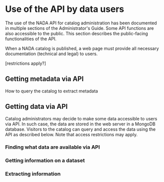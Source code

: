 # Use of the API by data users

The use of the NADA API for catalog administration has been documented
in multiple sections of the Administrator's Guide. Some API functions
are also accessible to the public. This section describes the
public-facing functionalities of the API.

When a NADA catalog is published, a web page must provide all necessary
documentation (technical and legal) to users.

\[restrictions apply?\]

## Getting metadata via API

How to query the catalog to extract metadata

## Getting data via API

Catalog administrators may decide to make some data accessible to users
via API. In such case, the data are stored in the web server in a
MongoDB database. Visitors to the catalog can query and access the data
using the API as described below. Note that access restrictions may
apply.

### Finding what data are available via API

### Getting information on a dataset

### Extracting information
